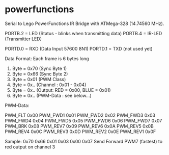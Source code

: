 powerfunctions
==============

Serial to Lego PowerFunctions IR Bridge with ATMega-328 (14.74560 MHz).

PORTB.2 = LED (Status - blinks when transmitting data)
PORTB.4 = IR-LED (Transmitter LED)

PORTD.0 = RXD (Data Input 57600 8N1)
PORTD.1 = TXD (not used yet)

Data Format:
Each frame is 6 bytes long

1. Byte = 0x70 (Sync Byte 1)
2. Byte = 0x66 (Sync Byte 2)
3. Byte = 0x01 (PWM Class)
4. Byte = 0x.. (Channel : 0x01 - 0x04)
5. Byte = 0x.. (Output: RED = 0x00, BLUE = 0x01)
6. Byte = 0x.. (PWM-Data : see below...)

PWM-Data:

PWM_FLT 0x00
PWM_FWD1 0x01
PWM_FWD2 0x02
PWM_FWD3 0x03
PWM_FWD4 0x04
PWM_FWD5 0x05
PWM_FWD6 0x06
PWM_FWD7 0x07
PWM_BRK  0x08
PWM_REV7 0x09
PWM_REV6 0x0A
PWM_REV5 0x0B
PWM_REV4 0x0C
PWM_REV3 0x0D
PWM_REV2 0x0E
PWM_REV1 0x0F


Sample:
0x70 0x66 0x01 0x03 0x00 0x07 
Send Forward PWM7 (fastest) to red output on channel 3
